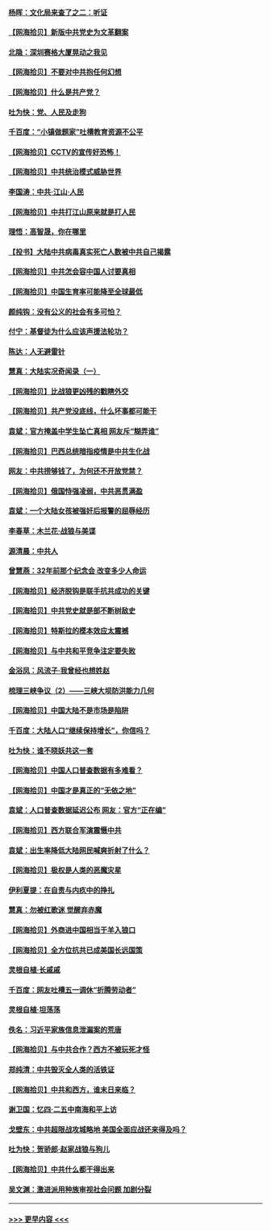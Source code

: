 #### [杨晖：文化局来查了之二：听证](../pages/nsc993/n12966528.md?t=05230652) 
#### [【网海拾贝】新版中共党史为文革翻案](../pages/nsc993/n12967526.md?t=05230652) 
#### [北隐：深圳赛格大厦晃动之我见](../pages/nsc993/n12967393.md?t=05230652) 
#### [【网海拾贝】不要对中共抱任何幻想](../pages/nsc993/n12965222.md?t=05230652) 
#### [【网海拾贝】什么是共产党？](../pages/nsc993/n12962781.md?t=05230652) 
#### [吐为快：党、人民及走狗](../pages/nsc993/n12962747.md?t=05230652) 
#### [千百度：“小镇做题家”吐槽教育资源不公平](../pages/nsc993/n12962705.md?t=05230652) 
#### [【网海拾贝】CCTV的宣传好恐怖！](../pages/nsc993/n12959984.md?t=05230652) 
#### [【网海拾贝】中共统治模式威胁世界](../pages/nsc993/n12957622.md?t=05230652) 
#### [李国涛：中共‧江山‧人民](../pages/nsc993/n12957502.md?t=05230652) 
#### [【网海拾贝】中共打江山原来就是打人民](../pages/nsc993/n12954345.md?t=05230652) 
#### [理悟：高智晟，你在哪里](../pages/nsc993/n12953115.md?t=05230652) 
#### [【投书】大陆中共病毒真实死亡人数被中共自己揭露](../pages/nsc993/n12953050.md?t=05230652) 
#### [【网海拾贝】中共怎会容中国人讨要真相](../pages/nsc993/n12952161.md?t=05230652) 
#### [【网海拾贝】中国生育率可能降至全球最低](../pages/nsc993/n12948793.md?t=05230652) 
#### [颜纯钩：没有公义的社会有多可怕？](../pages/nsc993/n12947626.md?t=05230652) 
#### [付宁：基督徒为什么应该声援法轮功？](../pages/nsc993/n12947233.md?t=05230652) 
#### [陈达：人无避雷针](../pages/nsc993/n12947098.md?t=05230652) 
#### [慧真：大陆实况奇闻录（一）](../pages/nsc993/n12945811.md?t=05230652) 
#### [【网海拾贝】比战狼更凶残的戳瞎外交](../pages/nsc993/n12945717.md?t=05230652) 
#### [【网海拾贝】共产党没底线，什么坏事都可能干](../pages/nsc993/n12942090.md?t=05230652) 
#### [袁斌：官方掩盖中学生坠亡真相 网友斥“糊弄谁”](../pages/nsc993/n12942029.md?t=05230652) 
#### [【网海拾贝】巴西总统暗指疫情是中共生化战](../pages/nsc993/n12938999.md?t=05230652) 
#### [网友：中共捞够钱了，为何还不开放党禁？](../pages/nsc993/n12938952.md?t=05230652) 
#### [【网海拾贝】俄国恃强凌弱，中共恶贯满盈](../pages/nsc993/n12936626.md?t=05230652) 
#### [袁斌：一个大陆女孩被强奸后报警的屈辱经历](../pages/nsc993/n12936547.md?t=05230652) 
#### [李春草：木兰花·战狼与美谍](../pages/nsc993/n12935995.md?t=05230652) 
#### [源清晨：中共人](../pages/nsc993/n12935589.md?t=05230652) 
#### [曾慧燕：32年前那个纪念会 改变多少人命运](../pages/nsc993/n12934233.md?t=05230652) 
#### [【网海拾贝】经济脱钩是联手抗共成功的关键](../pages/nsc993/n12934176.md?t=05230652) 
#### [【网海拾贝】中共党史就是部不断树敌史](../pages/nsc993/n12932844.md?t=05230652) 
#### [【网海拾贝】特斯拉的模本效应太震撼](../pages/nsc993/n12925626.md?t=05230652) 
#### [【网海拾贝】与中共和平竞争注定要失败](../pages/nsc993/n12923326.md?t=05230652) 
#### [金浴凤：风流子‧我曾经也想姓赵](../pages/nsc993/n12920911.md?t=05230652) 
#### [梳理三峡争议（2）——三峡大坝防洪能力几何](../pages/nsc993/n12920173.md?t=05230652) 
#### [【网海拾贝】中国大陆不是市场是陷阱](../pages/nsc993/n12920143.md?t=05230652) 
#### [千百度：大陆人口“继续保持增长”，你信吗？](../pages/nsc993/n12918946.md?t=05230652) 
#### [吐为快：谁不晓妖共这一套](../pages/nsc993/n12918941.md?t=05230652) 
#### [【网海拾贝】中国人口普查数据有多难看？](../pages/nsc993/n12917822.md?t=05230652) 
#### [【网海拾贝】中国才是真正的“无依之地”](../pages/nsc993/n12915845.md?t=05230652) 
#### [袁斌：人口普查数据延迟公布 网友：官方“正在编”](../pages/nsc993/n12915748.md?t=05230652) 
#### [【网海拾贝】西方联合军演震慑中共](../pages/nsc993/n12913466.md?t=05230652) 
#### [袁斌：出生率降低大陆网民喊爽折射了什么？](../pages/nsc993/n12913365.md?t=05230652) 
#### [【网海拾贝】极权是人类的恶魔灾星](../pages/nsc993/n12910697.md?t=05230652) 
#### [伊利夏提：在自责与内疚中的挣扎](../pages/nsc993/n12910493.md?t=05230652) 
#### [慧真：勿被红歌迷 觉醒弃赤魔](../pages/nsc993/n12910485.md?t=05230652) 
#### [【网海拾贝】外商进中国相当于羊入狼口](../pages/nsc993/n12908274.md?t=05230652) 
#### [【网海拾贝】全方位抗共已成美国长远国策](../pages/nsc993/n12906878.md?t=05230652) 
#### [灵根自植‧长戚戚](../pages/nsc993/n12905585.md?t=05230652) 
#### [千百度：网友吐槽五一调休“折腾劳动者”](../pages/nsc993/n12905934.md?t=05230652) 
#### [灵根自植‧坦荡荡](../pages/nsc993/n12905562.md?t=05230652) 
#### [佚名：习近平家族信息泄漏案的荒唐](../pages/nsc993/n12904705.md?t=05230652) 
#### [【网海拾贝】与中共合作？西方不被玩死才怪](../pages/nsc993/n12903873.md?t=05230652) 
#### [郑纯清：中共毁灭全人类的活铁证](../pages/nsc993/n12903785.md?t=05230652) 
#### [【网海拾贝】中共和西方，谁末日来临？](../pages/nsc993/n12903482.md?t=05230652) 
#### [谢卫国：忆四‧二五中南海和平上访](../pages/nsc993/n12902192.md?t=05230652) 
#### [戈壁东：中共超限战攻城略地 美国全面应战还来得及吗？](../pages/nsc993/n12902297.md?t=05230652) 
#### [吐为快：贺骄郎‧赵家战狼与狗儿](../pages/nsc993/n12902280.md?t=05230652) 
#### [【网海拾贝】中共什么都干得出来](../pages/nsc993/n12897500.md?t=05230652) 
#### [吴文渊：激进派用种族审视社会问题 加剧分裂](../pages/nsc993/n12893881.md?t=05230652) 

----
#### [ >>> 更早内容 <<< ](../indexes/nsc993-earlier.md)
